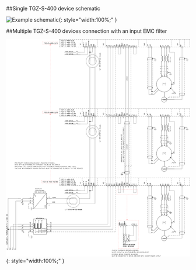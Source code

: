 ##Single TGZ-S-400 device schematic

![Example schematic](../img/TGZ-S-400_schematic.webp){: style="width:100%;" }

##Multiple TGZ-S-400 devices connection with an input EMC filter

![Multiple devices sharing filter](../../../../source/img/TGZ-S-400_multipleSchematic.svg){: style="width:100%;" }